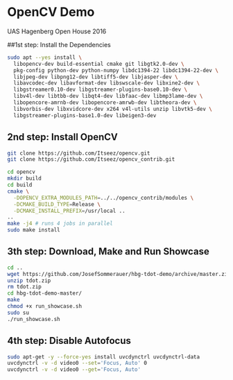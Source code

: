 # OpenCV Demo
UAS Hagenberg Open House 2016 

##1st step: Install the Dependencies
```Bash
sudo apt --yes install \
  libopencv-dev build-essential cmake git libgtk2.0-dev \
  pkg-config python-dev python-numpy libdc1394-22 libdc1394-22-dev \
  libjpeg-dev libpng12-dev libtiff5-dev libjasper-dev \
  libavcodec-dev libavformat-dev libswscale-dev libxine2-dev \
  libgstreamer0.10-dev libgstreamer-plugins-base0.10-dev \
  libv4l-dev libtbb-dev libqt4-dev libfaac-dev libmp3lame-dev \
  libopencore-amrnb-dev libopencore-amrwb-dev libtheora-dev \
  libvorbis-dev libxvidcore-dev x264 v4l-utils unzip libvtk5-dev \
  libgstreamer-plugins-base1.0-dev libeigen3-dev
```

## 2nd step: Install OpenCV
```Bash
git clone https://github.com/Itseez/opencv.git
git clone https://github.com/Itseez/opencv_contrib.git

cd opencv
mkdir build
cd build
cmake \
  -DOPENCV_EXTRA_MODULES_PATH=../../opencv_contrib/modules \
  -DCMAKE_BUILD_TYPE=Release \
  -DCMAKE_INSTALL_PREFIX=/usr/local ..
..
make -j4 # runs 4 jobs in parallel
sudo make install
```

## 3th step: Download, Make and Run Showcase
```Bash
cd ..
wget https://github.com/JosefSommerauer/hbg-tdot-demo/archive/master.zip -O tdot.zip
unzip tdot.zip
rm tdot.zip
cd hbg-tdot-demo-master/
make
chmod +x run_showcase.sh 
sudo su
./run_showcase.sh 
```

## 4th step: Disable Autofocus
```Bash
sudo apt-get -y --force-yes install uvcdynctrl uvcdynctrl-data
uvcdynctrl -v -d video0 --set='Focus, Auto' 0
uvcdynctrl -v -d video0 --get='Focus, Auto'
```






